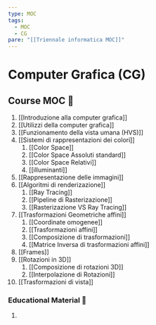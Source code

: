 ```yaml
---
type: MOC
tags:
  - MOC
  - CG
pare: "[[Triennale informatica MOC]]"
---
```

# Computer Grafica (CG)

## Course MOC  📒
1. [[Introduzione alla computer grafica]]
2. [[Utilizzi della computer grafica]]
3. [[Funzionamento della vista umana (HVS)]]
4. [[Sistemi di rappresentazioni dei colori]]
	1. [[Color Space]]
	2. [[Color Space Assoluti standard]]
	3. [[Color Space Relativi]]
	4. [[illuminanti]]
5. [[Rappresentazione delle immagini]]
6. [[Algoritmi di renderizazione]]
	1. [[Ray Tracing]]
	2. [[Pipeline di Rasterizazione]]
	3. [[Rasterizazione VS Ray Tracing]]
7. [[Trasformazioni Geometriche affini]]
	1. [[Coordinate omogenee]]
	2. [[Trasformazioni affini]]
	3. [[Composizione di trasformazioni]]
	4. [[Matrice Inversa di trasformazioni affini]]
8. [[Frames]]
9. [[Rotazioni in 3D]]
	1. [[Composizione di rotazioni 3D]]
	2. [[Interpolazione di Rotazioni]]
10. [[Trasformazioni di vista]]



### Educational Material 🧱
1. 

